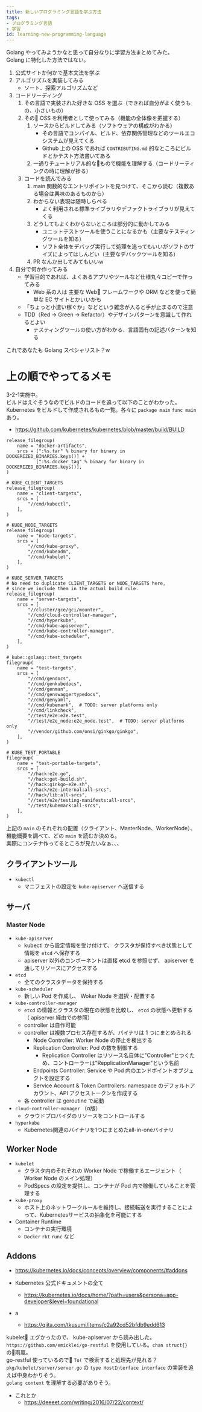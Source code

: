 ```yaml
---
title: 新しいプログラミング言語を学ぶ方法
tags:
- プログラミング言語
- 学習
id: learning-new-programming-language
---
```


Golang やってみようかなと思って自分なりに学習方法まとめてみた。  
Golang に特化した方法ではない。

1. 公式サイトか何かで基本文法を学ぶ
2. アルゴリズムを実装してみる
    - ソート、探索アルゴリズムなど
3. コードリーディング
    1. その言語で実装された好きな OSS を選ぶ（できれば自分がよく使うもの、小さいもの）
    2. その OSS を利用者として使ってみる（機能の全体像を把握する）
        1. ソースからビルドしてみる（ソフトウェアの構成がわかる）
            - その言語でコンパイル、ビルド、依存関係管理などのツールエコシステムが見えてくる
            - Github 上の OSS であれば `CONTRIBUTING.md` 的なところにビルドとかテスト方法書いてある
        2. 一通りチュートリアル的なもので機能を理解する（コードリーティングの時に理解が捗る）
    3. コードを読んでみる
        1. main 関数的なエントリポイントを見つけて、そこから読む（複数ある場合は興味のあるものから）
        2. わからない表現は随時しらべる
            - よく利用される標準ライブラリやデファクトライブラリが見えてくる
        3. どうしてもよくわからないところは部分的に動かしてみる
            - ユニットテストツールを使うことになるかも（主要なテスティングツールを知る）
            - ソフト全体をデバッグ実行して処理を追ってもいいがソフトのサイズによってはしんどい（主要なデバックツールを知る）
        4. PR なんか出してみてもいいw
4. 自分で何か作ってみる
    - 学習目的であれば、よくあるアプリやツールなど仕様丸々コピーで作ってみる
        - Web 系の人は 主要な Web フレームワークや ORM などを使って簡単な EC サイトとかいいかも
    - 「ちょっと小遣い稼ぐか」などという雑念が入ると手が止まるので注意
    - TDD（Red -> Green -> Refactor）やデザインパターンを意識して作れるとよい
        - テスティングツールの使い方がわかる、言語固有の記述パターンを知る

これであなたも Golang スペシャリスト？w

# 上の順でやってるメモ

3-2-1実施中。  
ビルドはえぐそうなのでビルドのコードを追って以下のことがわかった。  
Kubernetes をビルドして作成されるもの一覧。各々に `package main` `func main` あり。

- https://github.com/kubernetes/kubernetes/blob/master/build/BUILD

```
release_filegroup(
    name = "docker-artifacts",
    srcs = [":%s.tar" % binary for binary in DOCKERIZED_BINARIES.keys()] +
           [":%s.docker_tag" % binary for binary in DOCKERIZED_BINARIES.keys()],
)

# KUBE_CLIENT_TARGETS
release_filegroup(
    name = "client-targets",
    srcs = [
        "//cmd/kubectl",
    ],
)

# KUBE_NODE_TARGETS
release_filegroup(
    name = "node-targets",
    srcs = [
        "//cmd/kube-proxy",
        "//cmd/kubeadm",
        "//cmd/kubelet",
    ],
)

# KUBE_SERVER_TARGETS
# No need to duplicate CLIENT_TARGETS or NODE_TARGETS here,
# since we include them in the actual build rule.
release_filegroup(
    name = "server-targets",
    srcs = [
        "//cluster/gce/gci/mounter",
        "//cmd/cloud-controller-manager",
        "//cmd/hyperkube",
        "//cmd/kube-apiserver",
        "//cmd/kube-controller-manager",
        "//cmd/kube-scheduler",
    ],
)

# kube::golang::test_targets
filegroup(
    name = "test-targets",
    srcs = [
        "//cmd/gendocs",
        "//cmd/genkubedocs",
        "//cmd/genman",
        "//cmd/genswaggertypedocs",
        "//cmd/genyaml",
        "//cmd/kubemark",  # TODO: server platforms only
        "//cmd/linkcheck",
        "//test/e2e:e2e.test",
        "//test/e2e_node:e2e_node.test",  # TODO: server platforms only
        "//vendor/github.com/onsi/ginkgo/ginkgo",
    ],
)

# KUBE_TEST_PORTABLE
filegroup(
    name = "test-portable-targets",
    srcs = [
        "//hack:e2e.go",
        "//hack:get-build.sh",
        "//hack:ginkgo-e2e.sh",
        "//hack/e2e-internal:all-srcs",
        "//hack/lib:all-srcs",
        "//test/e2e/testing-manifests:all-srcs",
        "//test/kubemark:all-srcs",
    ],
)
```

上記の `main` のそれぞれの配置（クライアント、MasterNode、WorkerNode）、機能概要を調べて、どの `main` を読むか決める。  
実際にコンテナ作ってるところが見たいなぁ、、、

## クライアントツール

- `kubectl`
    - マニフェストの設定を `kube-apiserver`  へ送信する

## サーバ

### Master Node

- `kube-apiserver`
    - kubectl から設定情報を受け付けて、 クラスタが保持すべき状態として情報を `etcd` へ保存する
    - apiserver 以外のコンポーネントは直接 etcd を参照せず、 apiserver を通してリソースにアクセスする
- `etcd`
    - 全てのクラスタデータを保持する
- `kube-scheduler`
    - 新しい Pod を作成し、 Woker Node を選択・配置する
- `kube-controller-manager`
    - `etcd` の情報とクラスタの現在の状態を比較し、 `etcd` の状態へ更新する（ apiserver 経由での参照）
    - controller は自作可能
    - controller は複数プロセス存在するが、バイナリは 1 つにまとめられる
        - Node Controller: Worker Node の停止を検出する
        - Replication Controller: Pod の数を制御する
            - Replication Controller はリソース名自体に"Controller"とつくため、コントローラーは"RepplicationManager"という名前
        - Endpoints Controller: Service や Pod 内のエンドポイントオブジェクトを設定する
        - Service Account & Token Controllers: namespace のデフォルトアカウント、API アクセストークンを作成する
    - 各 controller は goroutine で起動
- `cloud-controller-manager` （α版）
    - クラウドプロバイダのリソースをコントロールする
- `hyperkube`
    - Kubernetes関連のバイナリを1つにまとめたall-in-oneバイナリ

## Worker Node

- `kubelet`
    - クラスタ内のそれぞれの Worker Node で稼働するエージェント（ Worker Node のメイン処理）
    - PodSpecs の設定を提供し、コンテナが Pod 内で稼働していることを管理する
- `kube-proxy`
    - ホスト上のネットワークルールを維持し、接続転送を実行することによって、Kubernetesサービスの抽象化を可能にする
- Container Runtime
    - コンテナの実行環境
    - `Docker` `rkt` `runc` など

## Addons

- https://kubernetes.io/docs/concepts/overview/components/#addons

- Kubernetes 公式ドキュメントの全て
    - https://kubernetes.io/docs/home/?path=users&persona=app-developer&level=foundational
- a
    - https://qiita.com/tkusumi/items/c2a92cd52bfdb9edd613



kubelet エグかったので、 kube-apiserver から読み出した。  
`https://github.com/emicklei/go-restful` を使用している。`chan struct{}` の雨嵐。  
go-restful 使っているので `To(` で検索すると処理先が見れる？
`pkg/kubelet/server/server.go` の `type HostInterface interface` の実装を追えば中身わかりそう。  
`golang context` を理解する必要がありそう。
- これとか
    - https://deeeet.com/writing/2016/07/22/context/
